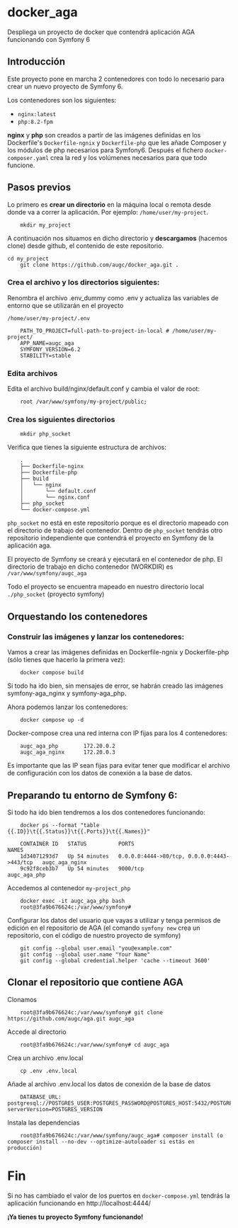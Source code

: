 # docker_aga
Despliega un proyecto de docker que contendrá aplicación AGA funcionando con Symfony 6

## Introducción

Este proyecto pone en marcha 2 contenedores con todo lo necesario para crear un nuevo proyecto de Symfony 6. 

Los contenedores son los siguientes:

- `nginx:latest`
- `php:8.2-fpm`

**nginx** y **php** son creados a partir de las imágenes definidas en los Dockerfile's `Dockerfile-ngnix` y `Dockerfile-php` que les añade Composer y los módulos de php necesarios para Symfony6. Después el fichero `docker-composer.yaml` crea la red y los volúmenes necesarios para que todo funcione.

## Pasos previos

Lo primero es **crear un directorio** en la máquina local o remota desde donde va a correr la aplicación. Por ejemplo: `/home/user/my-project`.

        mkdir my_project

A continuación nos situamos en dicho directorio y **descargamos** (hacemos clone) desde github, el contenido de este repositorio.

	cd my_project
        git clone https://github.com/augc/docker_aga.git .
        
### Crea el archivo y los directorios siguientes:

Renombra el archivo .env_dummy como .env y actualiza las variables de entorno que se utilizarán en el proyecto

`/home/user/my-project/.env`

        PATH_TO_PROJECT=full-path-to-project-in-local # /home/user/my-project/
        APP_NAME=augc_aga
        SYMFONY_VERSION=6.2
        STABILITY=stable

### Edita archivos

Edita el archivo build/nginx/default.conf y cambia el valor de root:

        root /var/www/symfony/my-project/public;
	
### Crea los siguientes directorios

        mkdir php_socket
        
Verifica que tienes la siguiente estructura de archivos: 

        .
        ├── Dockerfile-nginx
        ├── Dockerfile-php
        ├── build
        │   └── nginx
        │       └── default.conf
        │       └── nginx.conf
        ├── php_socket
        └── docker-compose.yml
        
`php_socket` no está en este repositorio porque es el directorio mapeado con el directorio de trabajo del contenedor. Dentro de `php_socket` tendrás otro repositorio independiente que contendrá el proyecto en Symfony de la aplicación aga.

El proyecto de Symfony se creará y ejecutará en el contenedor de php. El directorio de trabajo en dicho contenedor (WORKDIR) es `/var/www/symfony/augc_aga`

Todo el proyecto se encuentra mapeado en nuestro directorio local `./php_socket` (proyecto symfony)

## Orquestando los contenedores

### Construir las imágenes y lanzar los contenedores:

Vamos a crear las imágenes definidas en Dockerfile-ngnix y Dockerfile-php (sólo tienes que hacerlo la primera vez):

        docker compose build

Si todo ha ido bien, sin mensajes de error, se habrán creado las imágenes symfony-aga_nginx y symfony-aga_php.

Ahora podemos lanzar los contenedores:

        docker compose up -d

Docker-compose crea una red interna con IP fijas para los 4 contenedores:

        augc_aga_php        172.20.0.2
        augc_aga_nginx      172.20.0.3
        
Es importante que las IP sean fijas para evitar tener que modificar el archivo de configuración con los datos de conexión a la base de datos.

## Preparando tu entorno de Symfony 6:

Si todo ha ido bien tendremos a los dos contenedores funcionando:

        docker ps --format "table {{.ID}}\t{{.Status}}\t{{.Ports}}\t{{.Names}}"

        CONTAINER ID   STATUS          PORTS                                         NAMES
        1d34071293d7   Up 54 minutes   0.0.0.0:4444->80/tcp, 0.0.0.0:4443->443/tcp   augc_aga_nginx
        9c92f8ceb3b7   Up 54 minutes   9000/tcp                                      augc_aga_php

Accedemos al contenedor `my-project_php`

        docker exec -it augc_aga_php bash
        root@3fa9b676624c:/var/www/symfony#
        
Configurar los datos del usuario que vayas a utilizar y tenga permisos de edición en el repositorio de AGA (el comando `symfony new` crea un repositorio, con el código de nuestro proyecto de symfony)

        git config --global user.email "you@example.com"
        git config --global user.name "Your Name"
        git config --global credential.helper 'cache --timeout 3600'

## Clonar el repositorio que contiene AGA

Clonamos

        root@3fa9b676624c:/var/www/symfony# git clone https://github.com/augc/aga.git augc_aga
        
Accede al directorio

        root@3fa9b676624c:/var/www/symfony# cd augc_aga

Crea un archivo .env.local 

        cp .env .env.local

Añade al archivo .env.local los datos de conexión de la base de datos

        DATABASE_URL: postgresql://POSTGRES_USER:POSTGRES_PASSWORD@POSTGRES_HOST:5432/POSTGRES_DB?serverVersion=POSTGRES_VERSION

Instala las dependencias

        root@3fa9b676624c:/var/www/symfony/augc_aga# composer install (o composer install --no-dev --optimize-autoloader si estás en producción)

# Fin

Si no has cambiado el valor de los puertos en `docker-compose.yml` tendrás la aplicación funcionando en http://localhost:4444/

**¡Ya tienes tu proyecto Symfony funcionando!**
